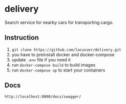 # delivery
Search service for nearby cars for transporting cargo.

## Instruction
1. `git clone https://github.com/lacusver/delivery.git`
2. you have to preinstall docker and docker-compose
3. update `.env` file if you need it
4. run `docker-compose build` to build images
5. run `docker-compose up` to start your containers

## Docs
`http://localhost:8000/docs/swagger/`
